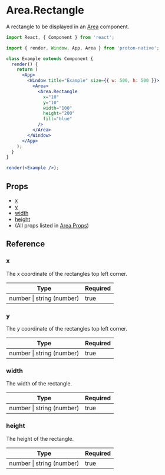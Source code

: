 # Area.Rectangle

A rectangle to be displayed in an [Area](area.md) component.

```jsx
import React, { Component } from 'react';

import { render, Window, App, Area } from 'proton-native';

class Example extends Component {
  render() {
    return (
      <App>
        <Window title="Example" size={{ w: 500, h: 500 }}>
          <Area>
            <Area.Rectangle
              x="10"
              y="10"
              width="100"
              height="200"
              fill="blue"
            />
          </Area>
        </Window>
      </App>
    );
  }
}

render(<Example />);
```

## Props

* [x](#x)
* [y](#y)
* [width](#width)
* [height](#height)
* (All props listed in [Area Props](area_props.md))

## Reference

### x

The x coordinate of the rectangles top left corner.

| **Type**                      | **Required** |
| ----------------------------- | ------------ |
| number &#x7c; string (number) | true         |

### y

The y coordinate of the rectangles top left corner.

| **Type**                      | **Required** |
| ----------------------------- | ------------ |
| number &#x7c; string (number) | true         |

### width

The width of the rectangle.

| **Type**                      | **Required** |
| ----------------------------- | ------------ |
| number &#x7c; string (number) | true         |

### height

The height of the rectangle.

| **Type**                      | **Required** |
| ----------------------------- | ------------ |
| number &#x7c; string (number) | true         |
